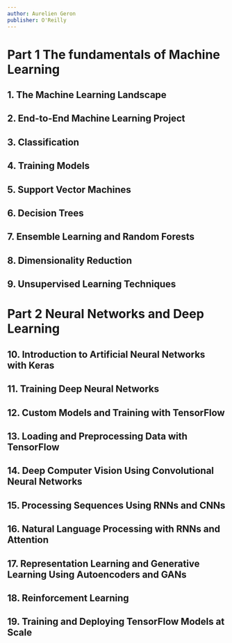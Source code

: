 ```yaml
---
author: Aurelien Geron
publisher: O'Reilly
---
```


# Part 1 The fundamentals of Machine Learning

## 1. The Machine Learning Landscape

## 2. End-to-End Machine Learning Project

## 3. Classification

## 4. Training Models

## 5. Support Vector Machines

## 6. Decision Trees

## 7. Ensemble Learning and Random Forests

## 8. Dimensionality Reduction

## 9. Unsupervised Learning Techniques

# Part 2 Neural Networks and Deep Learning

## 10. Introduction to Artificial Neural Networks with Keras

## 11. Training Deep Neural Networks

## 12. Custom Models and Training with TensorFlow

## 13. Loading and Preprocessing Data with TensorFlow

## 14. Deep Computer Vision Using Convolutional Neural Networks

## 15. Processing Sequences Using RNNs and CNNs

## 16. Natural Language Processing with RNNs and Attention

## 17. Representation Learning and Generative Learning Using Autoencoders and GANs

## 18. Reinforcement Learning

## 19. Training and Deploying TensorFlow Models at Scale

